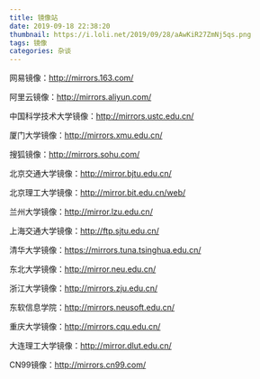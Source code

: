 ```yaml
---
title: 镜像站
date: 2019-09-18 22:38:20
thumbnail: https://i.loli.net/2019/09/28/aAwKiR27ZmNj5qs.png
tags: 镜像
categories: 杂谈
---
```

网易镜像：http://mirrors.163.com/

阿里云镜像：http://mirrors.aliyun.com/

<!--more-->

中国科学技术大学镜像：http://mirrors.ustc.edu.cn/

厦门大学镜像：http://mirrors.xmu.edu.cn/

搜狐镜像：http://mirrors.sohu.com/

北京交通大学镜像：http://mirror.bjtu.edu.cn/

北京理工大学镜像：http://mirror.bit.edu.cn/web/

兰州大学镜像：http://mirror.lzu.edu.cn/

上海交通大学镜像：http://ftp.sjtu.edu.cn/

清华大学镜像：https://mirrors.tuna.tsinghua.edu.cn/

东北大学镜像：http://mirror.neu.edu.cn/

浙江大学镜像：http://mirrors.zju.edu.cn/

东软信息学院：http://mirrors.neusoft.edu.cn/

重庆大学镜像：http://mirrors.cqu.edu.cn/

大连理工大学镜像：http://mirror.dlut.edu.cn/

CN99镜像：http://mirrors.cn99.com/
